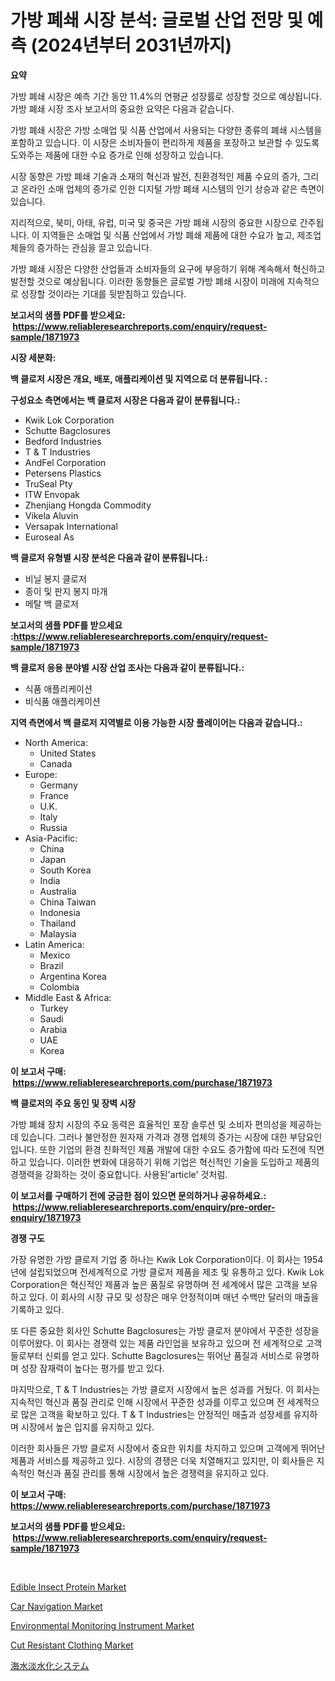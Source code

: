 <p><h1>가방 폐쇄 시장 분석: 글로벌 산업 전망 및 예측 (2024년부터 2031년까지)</h1></p><p><strong>요약</strong></p>
<p><p>가방 폐쇄 시장은 예측 기간 동안 11.4%의 연평균 성장률로 성장할 것으로 예상됩니다. 가방 폐쇄 시장 조사 보고서의 중요한 요약은 다음과 같습니다.</p><p>가방 폐쇄 시장은 가방 소매업 및 식품 산업에서 사용되는 다양한 종류의 폐쇄 시스템을 포함하고 있습니다. 이 시장은 소비자들이 편리하게 제품을 포장하고 보관할 수 있도록 도와주는 제품에 대한 수요 증가로 인해 성장하고 있습니다.</p><p>시장 동향은 가방 폐쇄 기술과 소재의 혁신과 발전, 친환경적인 제품 수요의 증가, 그리고 온라인 소매 업체의 증가로 인한 디지털 가방 폐쇄 시스템의 인기 상승과 같은 측면이 있습니다.</p><p>지리적으로, 북미, 아태, 유럽, 미국 및 중국은 가방 폐쇄 시장의 중요한 시장으로 간주됩니다. 이 지역들은 소매업 및 식품 산업에서 가방 폐쇄 제품에 대한 수요가 높고, 제조업체들의 증가하는 관심을 끌고 있습니다.</p><p>가방 폐쇄 시장은 다양한 산업들과 소비자들의 요구에 부응하기 위해 계속해서 혁신하고 발전할 것으로 예상됩니다. 이러한 동향들은 글로벌 가방 폐쇄 시장이 미래에 지속적으로 성장할 것이라는 기대를 뒷받침하고 있습니다.</p></p>
<p><strong>보고서의 샘플 PDF를 받으세요: &nbsp;<a href="https://www.reliableresearchreports.com/enquiry/request-sample/1871973">https://www.reliableresearchreports.com/enquiry/request-sample/1871973</a></strong></p>
<p><strong>시장 세분화:</strong></p>
<p><strong> 백 클로저 시장은 개요, 배포, 애플리케이션 및 지역으로 더 분류됩니다. :</strong></p>
<p><strong>구성요소 측면에서는 백 클로저 시장은 다음과 같이 분류됩니다.:</strong></p>
<p><ul><li>Kwik Lok Corporation</li><li>Schutte Bagclosures</li><li>Bedford Industries</li><li>T & T Industries</li><li>AndFel Corporation</li><li>Petersens Plastics</li><li>TruSeal Pty</li><li>ITW Envopak</li><li>Zhenjiang Hongda Commodity</li><li>Vikela Aluvin</li><li>Versapak International</li><li>Euroseal As</li></ul></p>
<p><strong> 백 클로저 유형별 시장 분석은 다음과 같이 분류됩니다.:</strong></p>
<p><ul><li>비닐 봉지 클로저</li><li>종이 및 판지 봉지 마개</li><li>메탈 백 클로저</li></ul></p>
<p><strong>보고서의 샘플 PDF를 받으세요 :<a href="https://www.reliableresearchreports.com/enquiry/request-sample/1871973">https://www.reliableresearchreports.com/enquiry/request-sample/1871973</a></strong></p>
<p><strong> 백 클로저 응용 분야별 시장 산업 조사는 다음과 같이 분류됩니다.:</strong></p>
<p><ul><li>식품 애플리케이션</li><li>비식품 애플리케이션</li></ul></p>
<p><strong>지역 측면에서 백 클로저 지역별로 이용 가능한 시장 플레이어는 다음과 같습니다.:</strong></p>
<p><ul>
    <li>
        North America:
        <ul>
            <li>United States</li>
            <li>Canada</li>
        </ul>
    </li>
    <li>
        Europe:
        <ul>
            <li>Germany</li>
            <li>France</li>
            <li>U.K.</li>
            <li>Italy</li>
            <li>Russia</li>
        </ul>
    </li>
    <li>
        Asia-Pacific:
        <ul>
            <li>China</li>
            <li>Japan</li>
            <li>South Korea</li>
            <li>India</li>
            <li>Australia</li>
            <li>China Taiwan</li>
            <li>Indonesia</li>
            <li>Thailand</li>
            <li>Malaysia</li>
        </ul>
    </li>
    <li>
        Latin America:
        <ul>
            <li>Mexico</li>
            <li>Brazil</li>
            <li>Argentina Korea</li>
            <li>Colombia</li>
        </ul>
    </li>
    <li>
        Middle East & Africa:
        <ul>
            <li>Turkey</li>
            <li>Saudi</li>
            <li>Arabia</li>
            <li>UAE</li>
            <li>Korea</li>
        </ul>
    </li>
    </ul></p>
<p><strong>이 보고서 구매: &nbsp;<a href="https://www.reliableresearchreports.com/purchase/1871973">https://www.reliableresearchreports.com/purchase/1871973</a></strong></p>
<p><strong>백 클로저의 주요 동인 및 장벽 시장</strong></p>
<p><p>가방 폐쇄 장치 시장의 주요 동력은 효율적인 포장 솔루션 및 소비자 편의성을 제공하는 데 있습니다. 그러나 불안정한 원자재 가격과 경쟁 업체의 증가는 시장에 대한 부담요인입니다. 또한 기업의 환경 친화적인 제품 개발에 대한 수요도 증가함에 따라 도전에 직면하고 있습니다. 이러한 변화에 대응하기 위해 기업은 혁신적인 기술을 도입하고 제품의 경쟁력을 강화하는 것이 중요합니다. 사용된'article' 것처럼.</p></p>
<p><strong>이 보고서를 구매하기 전에 궁금한 점이 있으면 문의하거나 공유하세요.: &nbsp;<a href="https://www.reliableresearchreports.com/enquiry/pre-order-enquiry/1871973">https://www.reliableresearchreports.com/enquiry/pre-order-enquiry/1871973</a></strong></p>
<p><strong>경쟁 구도</strong></p>
<p><p>가장 유명한 가방 클로저 기업 중 하나는 Kwik Lok Corporation이다. 이 회사는 1954년에 설립되었으며 전세계적으로 가방 클로저 제품을 제조 및 유통하고 있다. Kwik Lok Corporation은 혁신적인 제품과 높은 품질로 유명하며 전 세계에서 많은 고객을 보유하고 있다. 이 회사의 시장 규모 및 성장은 매우 안정적이며 매년 수백만 달러의 매출을 기록하고 있다.</p><p>또 다른 중요한 회사인 Schutte Bagclosures는 가방 클로저 분야에서 꾸준한 성장을 이루어왔다. 이 회사는 경쟁력 있는 제품 라인업을 보유하고 있으며 전 세계적으로 고객들로부터 신뢰를 얻고 있다. Schutte Bagclosures는 뛰어난 품질과 서비스로 유명하며 성장 잠재력이 높다는 평가를 받고 있다.</p><p>마지막으로, T & T Industries는 가방 클로저 시장에서 높은 성과를 거뒀다. 이 회사는 지속적인 혁신과 품질 관리로 인해 시장에서 꾸준한 성과를 이루고 있으며 전 세계적으로 많은 고객을 확보하고 있다. T & T Industries는 안정적인 매출과 성장세를 유지하며 시장에서 높은 입지를 유지하고 있다.</p><p>이러한 회사들은 가방 클로저 시장에서 중요한 위치를 차지하고 있으며 고객에게 뛰어난 제품과 서비스를 제공하고 있다. 시장의 경쟁은 더욱 치열해지고 있지만, 이 회사들은 지속적인 혁신과 품질 관리를 통해 시장에서 높은 경쟁력을 유지하고 있다.</p></p>
<p><strong>이 보고서 구매: &nbsp; <a href="https://www.reliableresearchreports.com/purchase/1871973">https://www.reliableresearchreports.com/purchase/1871973</a></strong></p>
<p><strong>보고서의 샘플 PDF를 받으세요: &nbsp;<a href="https://www.reliableresearchreports.com/enquiry/request-sample/1871973">https://www.reliableresearchreports.com/enquiry/request-sample/1871973</a></strong><strong></strong></p>
<p>&nbsp;</p>
<p><p><a href="https://github.com/NorbertYates/Market-Research-Report-List-4/blob/main/edible-insect-protein-market.md">Edible Insect Protein Market</a></p><p><a href="https://three-jumbo-f6d.notion.site/Car-Navigation-Market-Size-Growing-and-Forecasted-for-period-from-2024-2031-and-provides-complete--15ebbdee95ad405e84bf8ccaf7802e67">Car Navigation Market</a></p><p><a href="https://view.publitas.com/reportprime-1/environmental-monitoring-instrument-market-size-focuses-on-market-dynamics-in-depth-analysis-and-future-projections-of-its-market-forecasted-for-period-from-2024-to-2031/">Environmental Monitoring Instrument Market</a></p><p><a href="https://github.com/nancykennedykellievqfqt2/Market-Research-Report-List-1/blob/main/cut-resistant-clothing-market.md">Cut Resistant Clothing Market</a></p><p><a href="https://github.com/bevdtkn4419963/Market-Research-Report-List-1/blob/main/27788123881.md">海水淡水化システム</a></p></p>